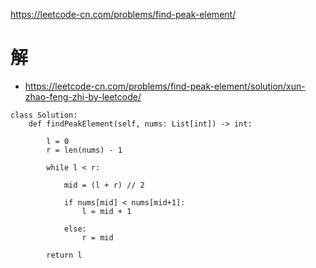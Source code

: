 https://leetcode-cn.com/problems/find-peak-element/

# 解 

- https://leetcode-cn.com/problems/find-peak-element/solution/xun-zhao-feng-zhi-by-leetcode/

```python3
class Solution:
    def findPeakElement(self, nums: List[int]) -> int:
        
        l = 0
        r = len(nums) - 1
        
        while l < r:
            
            mid = (l + r) // 2
            
            if nums[mid] < nums[mid+1]:
                l = mid + 1
                
            else:
                r = mid
                
        return l
```
